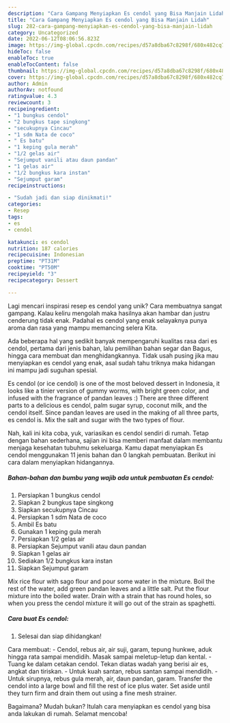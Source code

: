 ```yaml
---
description: "Cara Gampang Menyiapkan Es cendol yang Bisa Manjain Lidah"
title: "Cara Gampang Menyiapkan Es cendol yang Bisa Manjain Lidah"
slug: 282-cara-gampang-menyiapkan-es-cendol-yang-bisa-manjain-lidah
category: Uncategorized
date: 2022-06-12T08:06:56.823Z
image: https://img-global.cpcdn.com/recipes/d57a8dba67c8298f/680x482cq70/es-cendol-foto-resep-utama.jpg
hideToc: false
enableToc: true
enableTocContent: false
thumbnail: https://img-global.cpcdn.com/recipes/d57a8dba67c8298f/680x482cq70/es-cendol-foto-resep-utama.jpg
cover: https://img-global.cpcdn.com/recipes/d57a8dba67c8298f/680x482cq70/es-cendol-foto-resep-utama.jpg
author: Admin
authorAv: notfound
ratingvalue: 4.3
reviewcount: 3
recipeingredient:
- "1 bungkus cendol"
- "2 bungkus tape singkong"
- "secukupnya Cincau"
- "1 sdm Nata de coco"
- " Es batu"
- "1 keping gula merah"
- "1/2 gelas air"
- "Sejumput vanili atau daun pandan"
- "1 gelas air"
- "1/2 bungkus kara instan"
- "Sejumput garam"
recipeinstructions:

- "Sudah jadi dan siap dinikmati!"
categories:
- Resep
tags:
- es
- cendol

katakunci: es cendol 
nutrition: 187 calories
recipecuisine: Indonesian
preptime: "PT31M"
cooktime: "PT50M"
recipeyield: "3"
recipecategory: Dessert

---
```





Lagi mencari inspirasi resep es cendol yang unik? Cara membuatnya sangat gampang. Kalau keliru mengolah maka hasilnya akan hambar dan justru cenderung tidak enak. Padahal es cendol yang enak selayaknya punya aroma dan rasa yang mampu memancing selera Kita.





Ada beberapa hal yang sedikit banyak mempengaruhi kualitas rasa dari es cendol, pertama dari jenis bahan, lalu pemilihan bahan segar dan Bagus, hingga cara membuat dan menghidangkannya. Tidak usah pusing jika mau menyiapkan es cendol yang enak,      asal sudah tahu triknya maka hidangan ini mampu jadi suguhan spesial.














Es cendol (or ice cendol) is one of the most beloved dessert in Indonesia, it looks like a tinier version of gummy worms, with bright green color, and infused with the fragrance of pandan leaves :) There are three different parts to a delicious es cendol, palm sugar syrup, coconut milk, and the cendol itself. Since pandan leaves are used in the making of all three parts, es cendol is. Mix the salt and sugar with the two types of flour.






Nah, kali ini kita coba, yuk, variasikan es cendol sendiri di rumah. Tetap dengan bahan sederhana, sajian ini bisa memberi manfaat dalam membantu menjaga kesehatan tubuhmu sekeluarga. Kamu dapat menyiapkan Es cendol menggunakan 11 jenis bahan dan 0 langkah pembuatan. Berikut ini cara dalam menyiapkan hidangannya.

<!--inarticleads1-->

##### Bahan-bahan dan bumbu yang wajib ada untuk pembuatan Es cendol:

1. Persiapkan 1 bungkus cendol
1. Siapkan 2 bungkus tape singkong
1. Siapkan secukupnya Cincau
1. Persiapkan 1 sdm Nata de coco
1. Ambil  Es batu
1. Gunakan 1 keping gula merah
1. Persiapkan 1/2 gelas air
1. Persiapkan Sejumput vanili atau daun pandan
1. Siapkan 1 gelas air
1. Sediakan 1/2 bungkus kara instan
1. Siapkan Sejumput garam


Mix rice flour with sago flour and pour some water in the mixture. Boil the rest of the water, add green pandan leaves and a little salt. Put the flour mixture into the boiled water. Drain with a strain that has round holes, so when you press the cendol mixture it will go out of the strain as spaghetti. 

<!--inarticleads2-->

##### Cara buat Es cendol:


1. Selesai dan siap dihidangkan!

Cara membuat: - Cendol, rebus air, air suji, garam, tepung hunkwe, aduk hingga rata sampai mendidih. Masak sampai meletup-letup dan kental. - Tuang ke dalam cetakan cendol. Tekan diatas wadah yang berisi air es, angkat dan tiriskan. - Untuk kuah santan, rebus santan sampai mendidih. - Untuk sirupnya, rebus gula merah, air, daun pandan, garam. Transfer the cendol into a large bowl and fill the rest of ice plus water. Set aside until they turn firm and drain them out using a fine mesh strainer. 

Bagaimana? Mudah bukan? Itulah cara menyiapkan es cendol yang bisa anda lakukan di rumah. Selamat mencoba!
